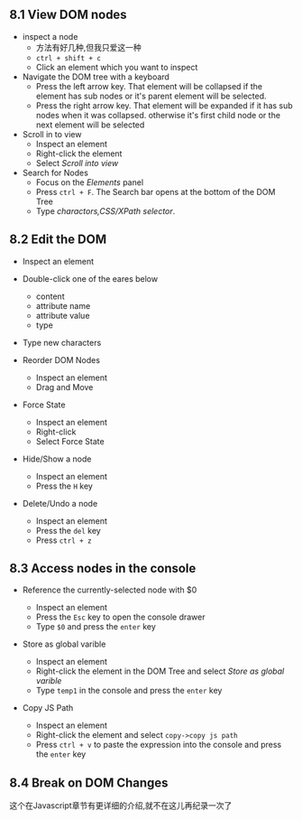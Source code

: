 ## 8.1 View DOM nodes
- inspect a node
  - 方法有好几种,但我只爱这一种
  - `ctrl + shift + c`
  - Click an element which you want to inspect
- Navigate the DOM tree with a keyboard
  - Press the left arrow key. That element will be collapsed if the element has sub nodes or it's parent element will be selected.
  - Press the right arrow key. That element will be expanded if it has sub nodes when it was collapsed. otherwise it's first child node or the next element will be selected 
- Scroll in to view
  - Inspect an element
  - Right-click the element
  - Select *Scroll into view*
- Search for Nodes
  - Focus on the *Elements* panel
  - Press `ctrl + F`. The Search bar opens at the bottom of the DOM Tree
  - Type *charactors,CSS/XPath selector*. 

## 8.2 Edit the DOM
- Inspect an element
- Double-click one of the eares below
  - content
  - attribute name
  - attribute value
  - type
- Type new characters

- Reorder DOM Nodes
  - Inspect an element
  - Drag and Move

- Force State
  - Inspect an element
  - Right-click
  - Select Force State

- Hide/Show a node
  - Inspect an element
  - Press the `H` key

- Delete/Undo a node
  - Inspect an element
  - Press the `del` key
  - Press `ctrl + z`
## 8.3 Access nodes in the console
- Reference the currently-selected node with $0
  - Inspect an element
  - Press the `Esc` key to open the console drawer
  - Type `$0` and press the `enter` key

- Store as global varible
  - Inspect an element
  - Right-click the element in the DOM Tree and select *Store as global varible*
  - Type `temp1` in the console and press the `enter` key

- Copy JS Path
  - Inspect an element
  - Right-click the element and select `copy->copy js path`
  - Press `ctrl + v` to paste the expression into the console and press the `enter` key
## 8.4 Break on DOM Changes
这个在Javascript章节有更详细的介绍,就不在这儿再纪录一次了